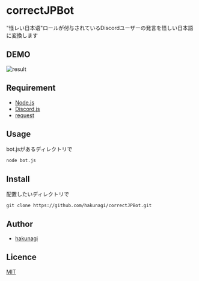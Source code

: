 # correctJPBot
"怪レい日本语"ロールが付与されているDiscordユーザーの発言を怪しい日本語に変換します

## DEMO
![result](https://user-images.githubusercontent.com/62732828/101254287-9b585e00-3716-11eb-8ed5-46f9a3b6df2d.gif)

## Requirement
* [Node.js](https://github.com/nodejs/node)
* [Discord.js](https://github.com/discordjs/discord.js)
* [request](https://github.com/request/request)

## Usage
bot.jsがあるディレクトリで
```
node bot.js
```

## Install
配置したいディレクトリで
```
git clone https://github.com/hakunagi/correctJPBot.git
```

## Author
* [hakunagi](https://github.com/hakunagi)


## Licence

[MIT](https://github.com/hakunagi/Cielo-Discord-bot/blob/master/LICENSE)
